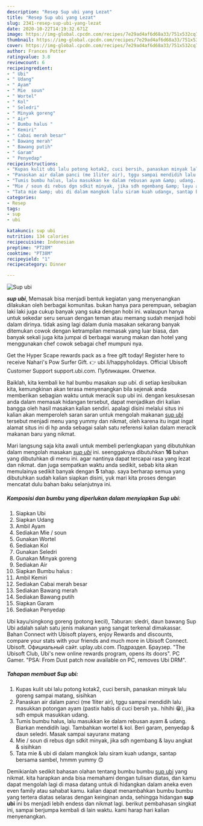 ```yaml
---
description: "Resep Sup ubi yang Lezat"
title: "Resep Sup ubi yang Lezat"
slug: 2341-resep-sup-ubi-yang-lezat
date: 2020-10-22T14:19:32.671Z
image: https://img-global.cpcdn.com/recipes/7e29ad4af6d68a33/751x532cq70/sup-ubi-foto-resep-utama.jpg
thumbnail: https://img-global.cpcdn.com/recipes/7e29ad4af6d68a33/751x532cq70/sup-ubi-foto-resep-utama.jpg
cover: https://img-global.cpcdn.com/recipes/7e29ad4af6d68a33/751x532cq70/sup-ubi-foto-resep-utama.jpg
author: Frances Potter
ratingvalue: 3.8
reviewcount: 6
recipeingredient:
- " Ubi"
- " Udang"
- " Ayam"
- " Mie  soun"
- " Wortel"
- " Kol"
- " Seledri"
- " Minyak goreng"
- " Air"
- " Bumbu halus "
- " Kemiri"
- " Cabai merah besar"
- " Bawang merah"
- " Bawang putih"
- " Garam"
- " Penyedap"
recipeinstructions:
- "Kupas kulit ubi lalu potong kotak2, cuci bersih, panaskan minyak lalu goreng sampai matang, sisihkan"
- "Panaskan air dalam panci (me 1liter air), tggu sampai mendidih lalu masukkan potongan ayam (pastix habis di cuci bersih ya.. hihihi 😁), jika sdh empuk masukkan udang."
- "Tumis bumbu halus, lalu masukkan ke dalam rebusan ayam &amp; udang. Biarkan mendidih lagi. Tambahkan wortel &amp; kol. Beri garam, penyedap &amp; daun seledri. Masak sampai sayuranx matang"
- "Mie / soun di rebus dgn sdkit minyak, jika sdh ngembang &amp; layu angkat &amp; sisihkan"
- "Tata mie &amp; ubi di dalam mangkok lalu siram kuah udangx, santap bersama sambel, hmmm yummy 😊"
categories:
- Resep
tags:
- sup
- ubi

katakunci: sup ubi 
nutrition: 134 calories
recipecuisine: Indonesian
preptime: "PT28M"
cooktime: "PT38M"
recipeyield: "1"
recipecategory: Dinner

---
```



![Sup ubi](https://img-global.cpcdn.com/recipes/7e29ad4af6d68a33/751x532cq70/sup-ubi-foto-resep-utama.jpg)

<b><i>sup ubi</i></b>, Memasak bisa menjadi bentuk kegiatan yang menyenangkan dilakukan oleh berbagai komunitas. bukan hanya para perempuan, sebagian laki laki juga cukup banyak yang suka dengan hobi ini. walaupun hanya untuk sekedar seru seruan dengan teman atau memang sudah menjadi hobi dalam dirinya. tidak asing lagi dalam dunia masakan sekarang banyak ditemukan cowok dengan ketrampilan memasak yang luar biasa, dan banyak sekali juga kita jumpai di berbagai warung makan dan hotel yang menggunakan chef cowok sebagai chef mumpuni nya.

Get the Hyper Scape rewards pack as a free gift today! Register here to receive Nahari&#39;s Pow Surfer Gift. 👉 ubi.li/happyholidays. Official Ubisoft Customer Support support.ubi.com. Публикации. Отметки.

Baiklah, kita kembali ke hal bumbu masakan <i>sup ubi</i>. di setiap kesibukan kita, kemungkinan akan terasa menyenangkan bila sejenak anda memberikan sebagian waktu untuk meracik sup ubi ini. dengan kesuksesan anda dalam memasak hidangan tersebut, dapat menjadikan diri kalian bangga oleh hasil masakan kalian sendiri. apalagi disini melalui situs ini kalian akan memperoleh saran saran untuk mengolah makanan <u>sup ubi</u> tersebut menjadi menu yang yummy dan nikmat, oleh karena itu ingat ingat alamat situs ini di hp anda sebagai salah satu referensi kalian dalam meracik makanan baru yang nikmat.


Mari langsung saja kita awali untuk membeli perlengkapan yang dibutuhkan dalam mengolah masakan <u><i>sup ubi</i></u> ini. seenggaknya dibutuhkan <b>16</b> bahan yang dibutuhkan di menu ini. agar nantinya dapat tercapai rasa yang lezat dan nikmat. dan juga sempatkan waktu anda sedikit, sebab kita akan memulainya sedikit banyak dengan <b>5</b> tahap. saya berharap semua yang dibutuhkan sudah kalian siapkan disini, yuk mari kita proses dengan mencatat dulu bahan baku selanjutnya ini.

<!--inarticleads1-->

##### Komposisi dan bumbu yang diperlukan dalam menyiapkan Sup ubi:

1. Siapkan  Ubi
1. Siapkan  Udang
1. Ambil  Ayam
1. Sediakan  Mie / soun
1. Gunakan  Wortel
1. Sediakan  Kol
1. Gunakan  Seledri
1. Gunakan  Minyak goreng
1. Sediakan  Air
1. Siapkan  Bumbu halus :
1. Ambil  Kemiri
1. Sediakan  Cabai merah besar
1. Sediakan  Bawang merah
1. Sediakan  Bawang putih
1. Siapkan  Garam
1. Sediakan  Penyedap


Ubi kayu/singkong goreng (potong kecil), Taburan: sledri, daun bawang Sup Ubi adalah salah satu jenis makanan yang sangat terkenal dimakassar. Bahan Connect with Ubisoft players, enjoy Rewards and discounts, compare your stats with your friends and much more in Ubisoft Connect. Ubisoft. Официальный сайт. uplay.ubi.com. Подраздел. Браузер. &#34;The Ubisoft Club, Ubi&#39;s new online rewards program, opens its doors&#34;. PC Gamer. &#34;PSA: From Dust patch now available on PC, removes Ubi DRM&#34;. 

<!--inarticleads2-->

##### Tahapan membuat Sup ubi:

1. Kupas kulit ubi lalu potong kotak2, cuci bersih, panaskan minyak lalu goreng sampai matang, sisihkan
1. Panaskan air dalam panci (me 1liter air), tggu sampai mendidih lalu masukkan potongan ayam (pastix habis di cuci bersih ya.. hihihi 😁), jika sdh empuk masukkan udang.
1. Tumis bumbu halus, lalu masukkan ke dalam rebusan ayam &amp; udang. Biarkan mendidih lagi. Tambahkan wortel &amp; kol. Beri garam, penyedap &amp; daun seledri. Masak sampai sayuranx matang
1. Mie / soun di rebus dgn sdkit minyak, jika sdh ngembang &amp; layu angkat &amp; sisihkan
1. Tata mie &amp; ubi di dalam mangkok lalu siram kuah udangx, santap bersama sambel, hmmm yummy 😊




Demikianlah sedikit bahasan olahan tentang bumbu bumbu <u>sup ubi</u> yang nikmat. kita harapkan anda bisa memahami dengan tulisan diatas, dan kamu dapat mengolah lagi di masa datang untuk di hidangkan dalam aneka even even family atau sahabat kamu. kalian dapat menambahkan bumbu bumbu yang tertera diatas selaras dengan keinginan anda, sehingga hidangan <b>sup ubi</b> ini bs menjadi lebih endess dan nikmat lagi. berikut pembahasan singkat ini, sampai berjumpa kembali di lain waktu. kami harap hari kalian menyenangkan.
